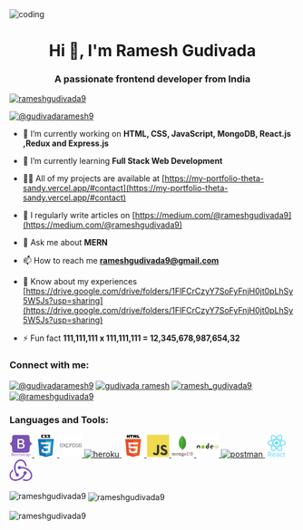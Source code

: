 <img alt="coding" width="100%" height="300" src="https://media.istockphoto.com/photos/3d-rendering-of-blockchain-on-technology-background-picture-id1321058115?b=1&k=20&m=1321058115&s=170667a&w=0&h=lURpv3CH4dH2jD8QUmzFMCMDyyQb8UqYZz4mP-_yRz4=" >


<h1 align="center">Hi 👋, I'm Ramesh Gudivada</h1>
<h3 align="center">A passionate frontend developer from India</h3>

<p align="left"> <a href="https://github.com/ryo-ma/github-profile-trophy"><img src="https://github-profile-trophy.vercel.app/?username=rameshgudivada9" alt="rameshgudivada9" /></a> </p>

<p align="left"> <a href="https://twitter.com/@gudivadaramesh9" target="blank"><img src="https://img.shields.io/twitter/follow/@gudivadaramesh9?logo=twitter&style=for-the-badge" alt="@gudivadaramesh9" /></a> </p>

- 🔭 I’m currently working on **HTML, CSS, JavaScript, MongoDB, React.js ,Redux and Express.js**

- 🌱 I’m currently learning **Full Stack Web Development**

- 👨‍💻 All of my projects are available at [https://my-portfolio-theta-sandy.vercel.app/#contact](https://my-portfolio-theta-sandy.vercel.app/#contact)

- 📝 I regularly write articles on [https://medium.com/@rameshgudivada9](https://medium.com/@rameshgudivada9)

- 💬 Ask me about **MERN**

- 📫 How to reach me **rameshgudivada9@gmail.com**

- 📄 Know about my experiences [https://drive.google.com/drive/folders/1FlFCrCzyY7SoFyFnjH0jt0pLhSy5W5Js?usp=sharing](https://drive.google.com/drive/folders/1FlFCrCzyY7SoFyFnjH0jt0pLhSy5W5Js?usp=sharing)

- ⚡ Fun fact **111,111,111 x 111,111,111 = 12,345,678,987,654,32**

<h3 align="left">Connect with me:</h3>
<p align="left">
<a href="https://twitter.com/@gudivadaramesh9" target="blank"><img align="center" src="https://raw.githubusercontent.com/rahuldkjain/github-profile-readme-generator/master/src/images/icons/Social/twitter.svg" alt="@gudivadaramesh9" height="30" width="40" /></a>
<a href="https://www.linkedin.com/in/gudivada-ramesh9" target="blank"><img align="center" src="https://raw.githubusercontent.com/rahuldkjain/github-profile-readme-generator/master/src/images/icons/Social/linked-in-alt.svg" alt="gudivada ramesh" height="30" width="40" /></a>
<a href="https://instagram.com/ramesh_gudivada9" target="blank"><img align="center" src="https://raw.githubusercontent.com/rahuldkjain/github-profile-readme-generator/master/src/images/icons/Social/instagram.svg" alt="ramesh_gudivada9" height="30" width="40" /></a>
<a href="https://medium.com/@rameshgudivada9" target="blank"><img align="center" src="https://raw.githubusercontent.com/rahuldkjain/github-profile-readme-generator/master/src/images/icons/Social/medium.svg" alt="@rameshgudivada9" height="30" width="40" /></a>
</p>

<h3 align="left">Languages and Tools:</h3>
<p align="left"> <a href="https://getbootstrap.com" target="_blank" rel="noreferrer"> <img src="https://raw.githubusercontent.com/devicons/devicon/master/icons/bootstrap/bootstrap-plain-wordmark.svg" alt="bootstrap" width="40" height="40"/> </a> <a href="https://www.w3schools.com/css/" target="_blank" rel="noreferrer"> <img src="https://raw.githubusercontent.com/devicons/devicon/master/icons/css3/css3-original-wordmark.svg" alt="css3" width="40" height="40"/> </a> <a href="https://expressjs.com" target="_blank" rel="noreferrer"> <img src="https://raw.githubusercontent.com/devicons/devicon/master/icons/express/express-original-wordmark.svg" alt="express" width="40" height="40"/> </a> <a href="https://heroku.com" target="_blank" rel="noreferrer"> <img src="https://www.vectorlogo.zone/logos/heroku/heroku-icon.svg" alt="heroku" width="40" height="40"/> </a> <a href="https://www.w3.org/html/" target="_blank" rel="noreferrer"> <img src="https://raw.githubusercontent.com/devicons/devicon/master/icons/html5/html5-original-wordmark.svg" alt="html5" width="40" height="40"/> </a> <a href="https://developer.mozilla.org/en-US/docs/Web/JavaScript" target="_blank" rel="noreferrer"> <img src="https://raw.githubusercontent.com/devicons/devicon/master/icons/javascript/javascript-original.svg" alt="javascript" width="40" height="40"/> </a> <a href="https://www.mongodb.com/" target="_blank" rel="noreferrer"> <img src="https://raw.githubusercontent.com/devicons/devicon/master/icons/mongodb/mongodb-original-wordmark.svg" alt="mongodb" width="40" height="40"/> </a> <a href="https://nodejs.org" target="_blank" rel="noreferrer"> <img src="https://raw.githubusercontent.com/devicons/devicon/master/icons/nodejs/nodejs-original-wordmark.svg" alt="nodejs" width="40" height="40"/> </a> <a href="https://postman.com" target="_blank" rel="noreferrer"> <img src="https://www.vectorlogo.zone/logos/getpostman/getpostman-icon.svg" alt="postman" width="40" height="40"/> </a> <a href="https://reactjs.org/" target="_blank" rel="noreferrer"> <img src="https://raw.githubusercontent.com/devicons/devicon/master/icons/react/react-original-wordmark.svg" alt="react" width="40" height="40"/> </a> <a href="https://redux.js.org" target="_blank" rel="noreferrer"> <img src="https://raw.githubusercontent.com/devicons/devicon/master/icons/redux/redux-original.svg" alt="redux" width="40" height="40"/> </a> </p>

<p><img align="left" src="https://github-readme-stats.vercel.app/api/top-langs?username=rameshgudivada9&show_icons=true&locale=en&layout=compact" alt="rameshgudivada9" /></p>

<p>&nbsp;<img align="center" src="https://github-readme-stats.vercel.app/api?username=rameshgudivada9&show_icons=true&locale=en" alt="rameshgudivada9" /></p>

<p><img align="center" src="https://github-readme-streak-stats.herokuapp.com/?user=rameshgudivada9&" alt="rameshgudivada9" /></p>
